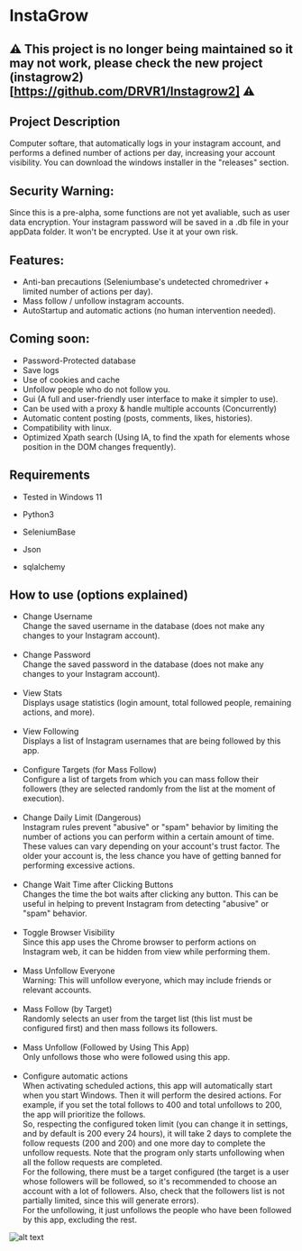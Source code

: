 # InstaGrow 

## ⚠️ This project is no longer being maintained so it may not work, please check the new project (instagrow2)[https://github.com/DRVR1/Instagrow2] ⚠️

## Project Description
Computer softare, that automatically logs in your instagram account, and performs a defined number of actions per day, increasing your account visibility. 
You can download the windows installer in the "releases" section.

## Security Warning:
Since this is a pre-alpha, some functions are not yet avaliable, such as user data encryption. Your instagram password will be saved in a .db file in your appData folder. It won't be encrypted. Use it at your own risk.

## Features:
- Anti-ban precautions (Seleniumbase's undetected chromedriver + limited number of actions per day).
- Mass follow / unfollow instagram accounts.
- AutoStartup and automatic actions (no human intervention needed).

## Coming soon:
- Password-Protected database
- Save logs
- Use of cookies and cache
- Unfollow people who do not follow you.
- Gui (A full and user-friendly user interface to make it simpler to use).
- Can be used with a proxy & handle multiple accounts (Concurrently)
- Automatic content posting (posts, comments, likes, histories).
- Compatibility with linux.
- Optimized Xpath search (Using IA, to find the xpath for elements whose position in the DOM changes frequently).


## Requirements

- Tested in Windows 11

- Python3
- SeleniumBase
- Json
- sqlalchemy
  
## How to use (options explained)

- Change Username<br>
Change the saved username in the database (does not make any changes to your Instagram account).<br><br>
- Change Password<br>
Change the saved password in the database (does not make any changes to your Instagram account).<br><br>
- View Stats<br>
Displays usage statistics (login amount, total followed people, remaining actions, and more).<br><br>
- View Following<br>
Displays a list of Instagram usernames that are being followed by this app.<br><br>
- Configure Targets (for Mass Follow)<br>
Configure a list of targets from which you can mass follow their followers (they are selected randomly from the list at the moment of execution).<br><br>
- Change Daily Limit (Dangerous)<br>
Instagram rules prevent "abusive" or "spam" behavior by limiting the number of actions you can perform within a certain amount of time. These values can vary depending on your account's trust factor. The older your account is, the less chance you have of getting banned for performing excessive actions.<br><br>
- Change Wait Time after Clicking Buttons<br>
Changes the time the bot waits after clicking any button. This can be useful in helping to prevent Instagram from detecting "abusive" or "spam" behavior.<br><br>
- Toggle Browser Visibility<br>
Since this app uses the Chrome browser to perform actions on Instagram web, it can be hidden from view while performing them.<br><br>
- Mass Unfollow Everyone<br>
Warning: This will unfollow everyone, which may include friends or relevant accounts.<br><br>
- Mass Follow (by Target)<br>
Randomly selects an user from the target list (this list must be configured first) and then mass follows its followers.<br><br>
- Mass Unfollow (Followed by Using This App)<br>
Only unfollows those who were followed using this app.<br><br>
- Configure automatic actions<br>
When activating scheduled actions, this app will automatically start when you start Windows. Then it will perform the desired actions.
For example, if you set the total follows to 400 and total unfollows to 200, the app will prioritize the follows.<br> So, respecting the configured token limit (you can change it in settings, and by default is 200 every 24 hours), it will take 2 days to complete the follow requests (200 and 200) and one more day to complete the unfollow requests. Note that the program only starts unfollowing when all the follow requests are completed.<br>
For the following, there must be a target configured (the target is a user whose followers will be followed, so it's recommended to choose an account with a lot of followers. Also, check that the followers list is not partially limited, since this will generate errors).<br>
For the unfollowing, it just unfollows the people who have been followed by this app, excluding the rest.


![alt text](https://i.imgur.com/bWev0kN.png)
